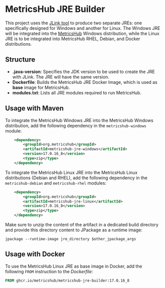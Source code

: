# MetricsHub JRE Builder

This project uses the [JLink tool](https://docs.oracle.com/en/java/javase/17/docs/specs/man/jlink.html) to produce two separate JREs: one specifically designed for Windows and another for Linux. The Windows JRE will be integrated into the [MetricsHub](https://metricshub.com) Windows distribution, while the Linux JRE is to be integrated into MetricsHub RHEL, Debian, and Docker distributions.

## Structure

* **.java-version**: Specifies the JDK version to be used to create the JRE with JLink. The JRE will have the same version.
* **Dockerfile**: Builds the MetricsHub JRE Docker Image, which is used as **base** image for MetricsHub.
* **modules.txt**: Lists all JRE modules required to run MetricsHub.

## Usage with Maven

To integrate the MetricsHub Windows JRE into the MetricsHub Windows distribution, add the following dependency in the `metricshub-windows` module:

```xml
	<dependency>
		<groupId>org.metricshub</groupId>
		<artifactId>metricshub-jre-windows</artifactId>
		<version>17.0.16_8</version>
		<type>zip</type>
	</dependency>
```

To integrate the MetricsHub Linux JRE into the MetricsHub Linux distributions (Debian and RHEL), add the following dependency in the `metricshub-debian` and `metricshub-rhel` modules:

```xml
	<dependency>
		<groupId>org.metricshub</groupId>
		<artifactId>metricshub-jre-linux</artifactId>
		<version>17.0.16_8</version>
		<type>zip</type>
	</dependency>
```

Make sure to unzip the content of the artifact in a dedicated build directory and provide this directory content to JPackage as a runtime image:

```shell
jpackage --runtime-image jre_directory $other_jpackage_args
```

## Usage with Docker

To use the MetricsHub Linux JRE as base image in Docker, add the following `FROM` instruction to the _Dockerfile_:

```Dockerfile
FROM ghcr.io/metricshub/metricshub-jre-builder:17.0.16_8
```
